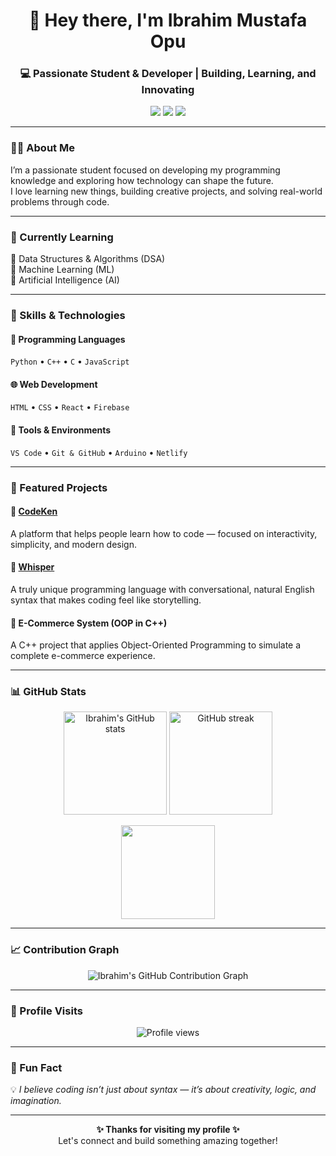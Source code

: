 <h1 align="center">👋 Hey there, I'm Ibrahim Mustafa Opu</h1>
<h3 align="center">💻 Passionate Student & Developer | Building, Learning, and Innovating</h3>

<p align="center">
  <a href="https://v2.ibrahimmustafaopu.com/" target="_blank"><img src="https://img.shields.io/badge/Portfolio-%230077B5.svg?style=for-the-badge&logo=google-chrome&logoColor=white" /></a>
  <a href="mailto:ibrahimmustafa787898@gmail.com"><img src="https://img.shields.io/badge/Email-%23EA4335.svg?style=for-the-badge&logo=gmail&logoColor=white" /></a>
  <a href="https://www.linkedin.com/in/ibrahim787898m/" target="_blank"><img src="https://img.shields.io/badge/LinkedIn-%230A66C2.svg?style=for-the-badge&logo=linkedin&logoColor=white" /></a>
</p>

---

### 🧑‍💻 About Me  
I’m a passionate student focused on developing my programming knowledge and exploring how technology can shape the future.  
I love learning new things, building creative projects, and solving real-world problems through code.  

---

### 🧠 Currently Learning  
🚀 Data Structures & Algorithms (DSA)  
🤖 Machine Learning (ML)  
🧩 Artificial Intelligence (AI)

---

### 🧩 Skills & Technologies  

#### 💬 Programming Languages  
`Python` • `C++` • `C` • `JavaScript`

#### 🌐 Web Development  
`HTML` • `CSS` • `React` • `Firebase`

#### 🧰 Tools & Environments  
`VS Code` • `Git & GitHub` • `Arduino` • `Netlify`

---

### 🚀 Featured Projects  

#### 🔹 [CodeKen](https://github.com/ibrahim787898m/CodeKen)
A platform that helps people learn how to code — focused on interactivity, simplicity, and modern design.

#### 🔹 [Whisper](https://github.com/ibrahim787898m/Whisper)
A truly unique programming language with conversational, natural English syntax that makes coding feel like storytelling.

#### 🔹 E-Commerce System (OOP in C++)
A C++ project that applies Object-Oriented Programming to simulate a complete e-commerce experience.

---

### 📊 GitHub Stats  

<p align="center">
  <img src="https://github-readme-stats.vercel.app/api?username=ibrahim787898m&show_icons=true&theme=tokyonight" alt="Ibrahim's GitHub stats" height="165" />
  <img src="https://github-readme-streak-stats.herokuapp.com/?user=ibrahim787898m&theme=tokyonight" alt="GitHub streak" height="165" />
</p>

<p align="center">
  <img src="https://github-readme-stats.vercel.app/api/top-langs/?username=ibrahim787898m&layout=compact&theme=tokyonight" height="150" />
</p>

---

### 📈 Contribution Graph  

<p align="center">
  <img src="https://github-readme-activity-graph.vercel.app/graph?username=ibrahim787898m&theme=tokyo-night" alt="Ibrahim's GitHub Contribution Graph" />
</p>

---

### 👀 Profile Visits  
<p align="center">
  <img src="https://komarev.com/ghpvc/?username=ibrahim787898m&label=Profile%20Views&color=blueviolet&style=for-the-badge" alt="Profile views" />
</p>

---

### 🌟 Fun Fact  
💡 *I believe coding isn’t just about syntax — it’s about creativity, logic, and imagination.*

---

<p align="center">
  <b>✨ Thanks for visiting my profile ✨</b><br>
  Let's connect and build something amazing together!
</p>
